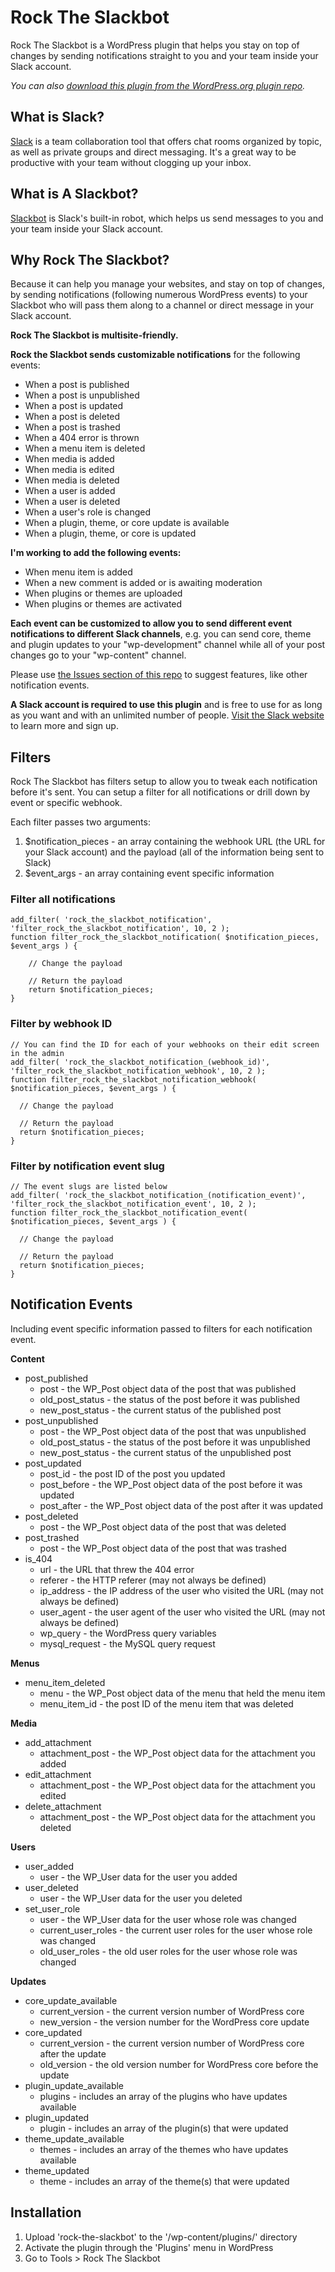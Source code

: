 # Rock The Slackbot
Rock The Slackbot is a WordPress plugin that helps you stay on top of changes by sending notifications straight to you and your team inside your Slack account.

*You can also [download this plugin from the WordPress.org plugin repo](https://wordpress.org/plugins/rock-the-slackbot/).*

## What is Slack?
[Slack](https://slack.com/is) is a team collaboration tool that offers chat rooms organized by topic, as well as private groups and direct messaging. It's a great way to be productive with your team without clogging up your inbox.

## What is A Slackbot?
[Slackbot](https://slack.zendesk.com/hc/en-us/articles/202026038-Slackbot-your-assistant-notepad-programmable-bot) is Slack's built-in robot, which helps us send messages to you and your team inside your Slack account.

## Why Rock The Slackbot?
Because it can help you manage your websites, and stay on top of changes, by sending notifications (following numerous WordPress events) to your Slackbot who will pass them along to a channel or direct message in your Slack account.

**Rock The Slackbot is multisite-friendly.**

**Rock the Slackbot sends customizable notifications** for the following events:

* When a post is published
* When a post is unpublished
* When a post is updated
* When a post is deleted
* When a post is trashed
* When a 404 error is thrown
* When a menu item is deleted
* When media is added
* When media is edited
* When media is deleted
* When a user is added
* When a user is deleted
* When a user's role is changed
* When a plugin, theme, or core update is available
* When a plugin, theme, or core is updated

**I'm working to add the following events:**

* When menu item is added
* When a new comment is added or is awaiting moderation
* When plugins or themes are uploaded
* When plugins or themes are activated

**Each event can be customized to allow you to send different event notifications to different Slack channels**, e.g. you can send core, theme and plugin updates to your "wp-development" channel while all of your post changes go to your "wp-content" channel.

Please use [the Issues section of this repo](https://github.com/bamadesigner/rock-the-slackbot/issues) to suggest features, like other notification events.

**A Slack account is required to use this plugin** and is free to use for as long as you want and with an unlimited number of people. [Visit the Slack website](https://slack.com/) to learn more and sign up.

## Filters

Rock The Slackbot has filters setup to allow you to tweak each notification before it's sent. You can setup a filter for all notifications or drill down by event or specific webhook.

Each filter passes two arguments:
1. $notification_pieces - an array containing the webhook URL (the URL for your Slack account) and the payload (all of the information being sent to Slack)
2. $event_args - an array containing event specific information

### Filter all notifications
    add_filter( 'rock_the_slackbot_notification', 'filter_rock_the_slackbot_notification', 10, 2 );
    function filter_rock_the_slackbot_notification( $notification_pieces, $event_args ) {

        // Change the payload

        // Return the payload
        return $notification_pieces;
    }

### Filter by webhook ID
    // You can find the ID for each of your webhooks on their edit screen in the admin
    add_filter( 'rock_the_slackbot_notification_(webhook_id)', 'filter_rock_the_slackbot_notification_webhook', 10, 2 );
    function filter_rock_the_slackbot_notification_webhook( $notification_pieces, $event_args ) {

      // Change the payload

      // Return the payload
      return $notification_pieces;
    }

### Filter by notification event slug
    // The event slugs are listed below
    add_filter( 'rock_the_slackbot_notification_(notification_event)', 'filter_rock_the_slackbot_notification_event', 10, 2 );
    function filter_rock_the_slackbot_notification_event( $notification_pieces, $event_args ) {

      // Change the payload

      // Return the payload
      return $notification_pieces;
    }

## Notification Events

Including event specific information passed to filters for each notification event.

**Content**

* post_published
    * post - the WP_Post object data of the post that was published
    * old_post_status - the status of the post before it was published
    * new_post_status - the current status of the published post
* post_unpublished
    * post - the WP_Post object data of the post that was unpublished
    * old_post_status - the status of the post before it was unpublished
    * new_post_status - the current status of the unpublished post
* post_updated
    * post_id - the post ID of the post you updated
    * post_before - the WP_Post object data of the post before it was updated
    * post_after - the WP_Post object data of the post after it was updated
* post_deleted
    * post - the WP_Post object data of the post that was deleted
* post_trashed
    * post - the WP_Post object data of the post that was trashed
* is_404
    * url - the URL that threw the 404 error
    * referer - the HTTP referer (may not always be defined)
    * ip_address - the IP address of the user who visited the URL (may not always be defined)
    * user_agent - the user agent of the user who visited the URL (may not always be defined)
    * wp_query - the WordPress query variables
    * mysql_request - the MySQL query request

**Menus**

* menu_item_deleted
    * menu - the WP_Post object data of the menu that held the menu item
    * menu_item_id - the post ID of the menu item that was deleted

**Media**

* add_attachment
    * attachment_post - the WP_Post object data for the attachment you added
* edit_attachment
    * attachment_post - the WP_Post object data for the attachment you edited
* delete_attachment
    * attachment_post - the WP_Post object data for the attachment you deleted

**Users**

* user_added
    * user - the WP_User data for the user you added
* user_deleted
    * user - the WP_User data for the user you deleted
* set_user_role
    * user - the WP_User data for the user whose role was changed
    * current_user_roles - the current user roles for the user whose role was changed
    * old_user_roles - the old user roles for the user whose role was changed

**Updates**

* core_update_available
    * current_version - the current version number of WordPress core
    * new_version - the version number for the WordPress core update
* core_updated
    * current_version - the current version number of WordPress core after the update
    * old_version - the old version number for WordPress core before the update
* plugin_update_available
    * plugins - includes an array of the plugins who have updates available
* plugin_updated
    * plugin - includes an array of the plugin(s) that were updated
* theme_update_available
    * themes - includes an array of the themes who have updates available
* theme_updated
    * theme - includes an array of the theme(s) that were updated

## Installation

1. Upload 'rock-the-slackbot' to the '/wp-content/plugins/' directory
2. Activate the plugin through the 'Plugins' menu in WordPress
3. Go to Tools > Rock The Slackbot